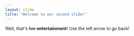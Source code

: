 ```yaml
---
layout: slide
title: "Welcome to our second slide!"
---
```

Well, that's ~~fun~~ **entertainment**! 
Use the left arrow to go back!
